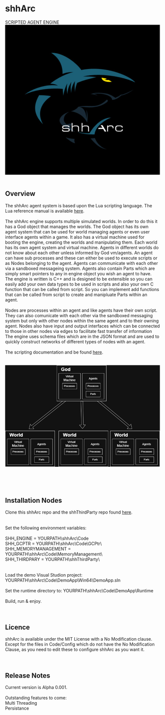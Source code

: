 # shhArc
SCRIPTED AGENT ENGINE
<img src="images/logo.jpg" alt="Logo" width="1000">
<br><br>
<h2>Overview</h2>
The shhArc agent system is based upon the Lua scripting language. The Lua reference manual is available 
<a href="http://www.lua.org/manual/5.4/">here</a>.<br><br>
The shhArc engine supports multiple simulated worlds. 
In order to do this it has a God object that manages the worlds. 
The God object has its own agent system that can be used for world managing agents or even user interface agents within a game. 
It also has a virtual machine used for booting the engine, creating the worlds and manipulating them. 
Each world has its own agent system and virtual machine. Agents in different worlds do not know about each other unless informed by God vm/agents.
An agent can have sub processes and these can either be used to execute scripts or as Nodes belonging to the agent.
Agents can communicate with each other via a sandboxed messageing system. Agents also contain Parts which are simply smart pointers to any in engine object you wish an agent to have.
The engine is written is C++ and is designed to be extensible so you can easily add your own data types to be used in scripts and also
your own C function that can be called from script. So you can implement add functions that can be called from script to create and manipluate Parts within an agent. 
<br><br>
Nodes are processes within an agent and like agents have their own script. They can also comunicate with each other via the sandboxed messaging system but only with other nodes within the same agent and to their owning agent. Nodes also have input and output interfaces which can be connected to those in other nodes via edges to facilitate fast transfer of information The engine uses schema files which are in the JSON format and
are used to quickly construct networks of different types of nodes with an agent.<br><br>
The scripting documentation and be found  <a href="https://github.com/shhArc/shhArc/blob/main/Docs/ScriptingManual/">here</a>.
<br><br><br><center><img src="images/intro.jpg"/></center>

<br><br><br>
<h2>Installation Nodes</h2>
Clone this shhArc repo and the shhThirdParty repo found <a href="https://github.com/shhArc/shhThirdParty">here</a>.
<br><br><br>
Set the following environment variables:<br><br>
SHH_ENGINE = YOURPATH\shhArc\Code<br>
SHH_GCPTR = YOURPATH\shhArc\Code\GCPtr\<br>
SHH_MEMORYMANAGEMENT = YOURPATH\shhArc\Code\MemoryManagement\<br>
SHH_THIRDPARY = YOURPATH\shhThirdParty\<br>
<br><br>
Load the demo Visual Studion project: YOURPATH\shhArc\Code\DemoApp\Win64\DemoApp.sln<br><br>
Set the runtime directory to: YOURPATH\shhArc\Code\DemoApp\Runtime<br><br>
Build, run & enjoy.
<br><br><br>
<h2>Licence</h2>
shhArc is available under the MIT License with a No Modification clause. Except for the files in Code/Config which do not have the No Modification Clause, as you need to edit these to configure shhArc as you want it.
<br><br><br>
<h2>Release Notes</h2>
Current version is Alpha 0.001.<br><br>
Outstanding features to come:<br>
Multi Threading<br>
Persistance<br>
<!--
**shhArc/shhArc** is a ✨ _special_ ✨ repository because its `README.md` (this file) appears on your GitHub profile.

Here are some ideas to get you started:

- 🔭 I’m currently working on ...
- 🌱 I’m currently learning ...
- 👯 I’m looking to collaborate on ...
- 🤔 I’m looking for help with ...
- 💬 Ask me about ...
- 📫 How to reach me: ...
- 😄 Pronouns: ...
- ⚡ Fun fact: ...
-->
